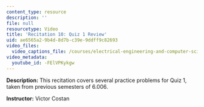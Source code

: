 ```yaml
---
content_type: resource
description: ''
file: null
resourcetype: Video
title: 'Recitation 10: Quiz 1 Review'
uid: ae6565a2-9b4d-8d7b-c39e-9ddff9c82693
video_files:
  video_captions_file: /courses/electrical-engineering-and-computer-science/6-006-introduction-to-algorithms-fall-2011/recitation-videos/recitation-10-quiz-1-review/-FElVPKykgw.vtt
video_metadata:
  youtube_id: -FElVPKykgw
---
```


**Description:** This recitation covers several practice problems for Quiz 1, taken from previous semesters of 6.006.

**Instructor:** Victor Costan